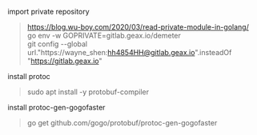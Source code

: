 import private repository
>https://blog.wu-boy.com/2020/03/read-private-module-in-golang/  
>go env -w GOPRIVATE=gitlab.geax.io/demeter  
>git config --global url."https://wayne_shen:hh4854HH@gitlab.geax.io".insteadOf "https://gitlab.geax.io"

install protoc
>sudo apt install -y protobuf-compiler

install protoc-gen-gogofaster
>go get github.com/gogo/protobuf/protoc-gen-gogofaster